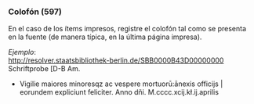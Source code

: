 ### Colofón (597)

En el caso de los ítems impresos, registre el colofón tal como se presenta en la fuente (de manera típica, en la última página impresa).

_Ejemplo_:  
[http://resolver.staatsbibliothek-berlin.de/SBB0000B43D00000000  
](http://resolver.staatsbibliothek-berlin.de/SBB0000B43D00000000)Schriftprobe [D-B Am.

- Vigilie maiores minoresqz ac vespere mortuorū:ānexis officijs | eorundem expliciunt feliciter. Anno dñi. M.cccc.xcij.kł.ij.aprilis
